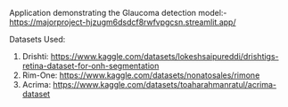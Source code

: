 Application demonstrating the Glaucoma detection model:- https://majorproject-hjzugm6dsdcf8rwfvpgcsn.streamlit.app/

Datasets Used:
1. Drishti: https://www.kaggle.com/datasets/lokeshsaipureddi/drishtigs-retina-dataset-for-onh-segmentation
2. Rim-One: https://www.kaggle.com/datasets/nonatosales/rimone
3. Acrima: https://www.kaggle.com/datasets/toaharahmanratul/acrima-dataset
